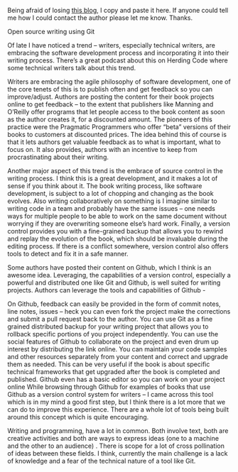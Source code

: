 Being afraid of losing [this blog](http://technikhil.wordpress.com/2012/01/14/open-source-writing-using-git/), I copy and paste it here. If anyone could tell me how I could contact the author please let me know. Thanks. 

Open source writing using Git

Of late I have noticed a trend – writers, especially technical writers, are embracing the software development process and incorporating it into their writing process. There’s a great podcast about this on Herding Code where some technical writers talk about this trend.

Writers are embracing the agile philosophy of software development, one of the core tenets of this is to publish often and get feedback so you can improve/adjust. Authors are posting the content for their book projects online to get feedback – to the extent that publishers like Manning and O’Reilly offer programs that let people access to the book content as soon as the author creates it, for a discounted amount. The pioneers of this practice were the Pragmatic Programmers who offer “beta” versions of their books to customers at discounted prices. The idea behind this of course is that it lets authors get valuable feedback as to what is important, what to focus on. It also provides, authors with an incentive to keep from procrastinating about their writing.

Another major aspect of this trend is the embrace of source control in the writing process. I think this is a great development, and it makes a lot of sense if you think about it.  The book writing process, like software development, is subject to a lot of chopping and changing as the book evolves. Also writing collaboratively on something is I imagine similar to writing code in a team and probably have the same issues –  one needs ways for multiple people to be able to work on the same document without worrying if they are overwriting someone else’s hard work. Finally, a version control provides you with a fine-grained backup that allows you to rewind and replay the evolution of the book, which should be invaluable during the editing process. If there is a conflict somewhere, version control also offers tools to detect and fix it in a safe manner.

Some authors have posted their content on Github, which I think is an awesome idea.    Leveraging, the capabilities of a version control, especially a powerful and distributed one like Git and Github, is well suited for writing projects. Authors can leverage the tools  and capabilities of Github  -

On Github, feedback can easily be provided in the form of  commit notes, line notes, issues – heck you can even fork the project make the corrections and submit a pull request back to the author.
You can use Git as a fine grained distributed backup for your writing project that allows you to rollback specific portions of you project independently.
You can use the social features of Github to collaborate on the project and even drum up interest by distributing the link online.
You can maintain your code samples and other resources separately from your content and correct and upgrade them as needed. This can be very useful if the book is about specific technical frameworks that get upgraded after the book is completed and published.
Github even has a basic editor so you can work on your project online
While browsing through Github for examples of books that use Github as a version control system for writers – I came across this tool which is  in my mind a good first step, but I think there is a lot more that we can do to improve this experience. There are a whole lot of tools being built around this concept which is quite encouraging.

Writing and programming, have a lot in common. Both involve text, both are creative activities and both are ways to express ideas (one to a machine and the other to an audience) . There is scope for a lot of cross pollination of ideas between these fields. I think, currently the main challenge is a lack of knowledge and a fear of the technical nature of a tool like Git.
